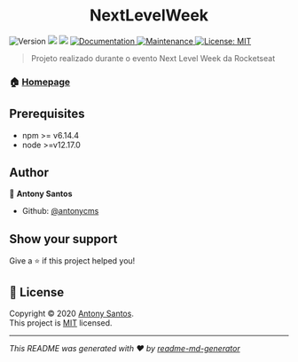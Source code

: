 <h1 align="center">NextLevelWeek</h1>
<p>
  <img alt="Version" src="https://img.shields.io/badge/version-1.0.0-blue.svg?cacheSeconds=2592000" />
  <img src="https://img.shields.io/badge/npm-%3E%3D6.14.4-blue.svg" />
  <img src="https://img.shields.io/badge/node-%3E%3D12.17.0-blue.svg" />
  <a href="https://github.com/kefranabg/readme-md-generator#readme" target="_blank">
    <img alt="Documentation" src="https://img.shields.io/badge/documentation-yes-brightgreen.svg" />
  </a>
  <a href="https://github.com/kefranabg/readme-md-generator/graphs/commit-activity" target="_blank">
    <img alt="Maintenance" src="https://img.shields.io/badge/Maintained%3F-yes-green.svg" />
  </a>
  <a href="https://github.com/kefranabg/readme-md-generator/blob/master/LICENSE" target="_blank">
    <img alt="License: MIT" src="https://img.shields.io/github/license/antonycms/next-level-week-01" />
  </a>
</p>

> Projeto realizado durante o evento Next Level Week da Rocketseat

### 🏠 [Homepage](https://github.com/antonycms/next-level-week-01)

## Prerequisites

- npm >= v6.14.4
- node >=v12.17.0


## Author

👤 **Antony Santos**

* Github: [@antonycms](https://github.com/antonycms)

## Show your support

Give a ⭐️ if this project helped you!

## 📝 License

Copyright © 2020 [Antony Santos](https://github.com/antonycms).<br />
This project is [MIT](https://github.com/antonycms/next-level-week-01/blob/master/LICENSE) licensed.

***
_This README was generated with ❤️ by [readme-md-generator](https://github.com/kefranabg/readme-md-generator)_